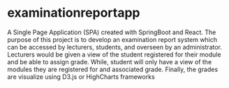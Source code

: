 # examinationreportapp
A Single Page Application (SPA) created with SpringBoot and React. The purpose of this project is to develop an examination report system which can be accessed by lecturers, students, and  overseen by an administrator. Lecturers would be given a view of the student registered for their module and be able to assign grade. While, student will only have a view of the modules they are registered for and associated grade. Finally, the grades are visualize using D3.js or HighCharts frameworks
